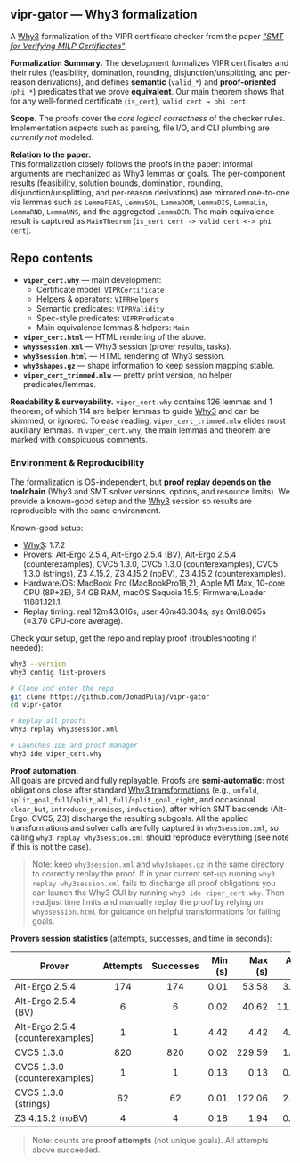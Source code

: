 ## vipr-gator — Why3 formalization

A [Why3](https://www.why3.org/) formalization of the VIPR certificate checker from the paper [*“SMT for Verifying MILP Certificates”*](https://arxiv.org/pdf/2312.10420). 

**Formalization Summary.**
The development formalizes VIPR certificates and their rules (feasibility, domination, rounding, disjunction/unsplitting, and per-reason derivations), and defines **semantic** (`valid_*`) and **proof-oriented** (`phi_*`) predicates that we prove **equivalent**. Our main theorem shows that for any well-formed certificate (`is_cert`), `valid cert ↔ phi cert`. 

**Scope.** 
The proofs cover the *core logical correctness* of the checker rules. Implementation aspects such as parsing, file I/O, and CLI plumbing are *currently not* modeled.

**Relation to the paper.**  
This formalization closely follows the proofs in the paper: informal arguments are mechanized as Why3 lemmas or goals. The per-component results (feasibility, solution bounds, domination, rounding, disjunction/unsplitting, and per-reason derivations) are mirrored one-to-one via lemmas such as `LemmaFEAS`, `LemmaSOL`, `LemmaDOM`, `LemmaDIS`, `LemmaLin`, `LemmaRND`, `LemmaUNS`, and the aggregated `LemmaDER`. The main equivalence result is captured as `MainTheorem` (`is_cert cert -> valid cert <-> phi cert`).

## Repo contents

- **`viper_cert.why`** — main development:
  - Certificate model: `VIPRCertificate`
  - Helpers & operators: `VIPRHelpers`
  - Semantic predicates: `VIPRValidity`
  - Spec-style predicates: `VIPRPredicate`
  - Main equivalence lemmas & helpers: `Main`
- **`viper_cert.html`** — HTML rendering of the above.
- **`why3session.xml`** — Why3 session (prover results, tasks).
- **`why3session.html`** — HTML rendering of Why3 session.
- **`why3shapes.gz`** — shape information to keep session mapping stable.
- **`viper_cert_trimmed.mlw`** — pretty print version, no helper predicates/lemmas.

**Readability & surveyability.**
`viper_cert.why` contains 126 lemmas and 1 theorem; of which 114 are helper lemmas to guide [Why3](https://www.why3.org/) and can be skimmed, or ignored. To ease reading, `viper_cert_trimmed.mlw` elides most auxiliary lemmas. In `viper_cert.why`, the main lemmas and theorem are marked with conspicuous comments.

### Environment & Reproducibility

The formalization is OS-independent, but **proof replay depends on the toolchain** (Why3 and SMT solver versions, options, and resource limits). We provide a known-good setup and the [Why3](https://www.why3.org/) session so results are reproducible with the same environment.

Known-good setup:
- [Why3](https://www.why3.org/doc/install.html): 1.7.2
- Provers: Alt-Ergo 2.5.4, Alt-Ergo 2.5.4 (BV), Alt-Ergo 2.5.4 (counterexamples), CVC5 1.3.0, CVC5 1.3.0 (counterexamples), CVC5 1.3.0 (strings), Z3 4.15.2, Z3 4.15.2 (noBV), Z3 4.15.2 (counterexamples).
- Hardware/OS: MacBook Pro (MacBookPro18,2), Apple M1 Max, 10-core CPU (8P+2E), 64 GB RAM, macOS Sequoia 15.5; Firmware/Loader 11881.121.1.
- Replay timing: real 12m43.016s; user 46m46.304s; sys 0m18.065s (≈3.70 CPU-core average).


Check your setup, get the repo and replay proof (troubleshooting if needed):
```bash
why3 --version
why3 config list-provers

# Clone and enter the repo
git clone https://github.com/JonadPulaj/vipr-gator 
cd vipr-gator

# Replay all proofs 
why3 replay why3session.xml

# Launches IDE and proof manager
why3 ide viper_cert.why

```
**Proof automation.**  
All goals are proved and fully replayable. Proofs are **semi-automatic**: most obligations close after standard [Why3 transformations](https://www.why3.org/doc/technical.html) (e.g., `unfold`, `split_goal_full`/`split_all_full`/`split_goal_right`, and occasional `clear_but`, `introduce_premises`, `induction`), after which SMT backends (Alt-Ergo, CVC5, Z3) discharge the resulting subgoals. All the applied transformations and solver calls are fully captured in `why3session.xml`, so calling `why3 replay why3session.xml` should reproduce everything (see note if this is not the case).
> Note: keep `why3session.xml` and `why3shapes.gz` in the same directory to correctly replay the proof. If in your current set-up running `why3 replay why3session.xml` fails to discharge all proof obligations you can launch the Why3 GUI by running `why3 ide viper_cert.why`. Then readjust time limits and manually replay the proof by relying on `why3session.html` for guidance on helpful transformations for failing goals.

**Provers session statistics** (attempts, successes, and time in seconds):

| Prover                           | Attempts | Successes | Min (s) | Max (s) | Avg (s) |
| -------------------------------- | :------: | :-------: | ------: | ------: | ------: |
| Alt-Ergo 2.5.4                   |    174   |    174    |    0.01 |   53.58 |    3.33 |
| Alt-Ergo 2.5.4 (BV)              |     6    |     6     |    0.02 |   40.62 |   11.98 |
| Alt-Ergo 2.5.4 (counterexamples) |     1    |     1     |    4.42 |    4.42 |    4.42 |
| CVC5 1.3.0                       |    820   |    820    |    0.02 |  229.59 |    1.87 |
| CVC5 1.3.0 (counterexamples)     |     1    |     1     |    0.13 |    0.13 |    0.13 |
| CVC5 1.3.0 (strings)             |    62    |     62    |    0.01 |  122.06 |    2.44 |
| Z3 4.15.2 (noBV)                 |     4    |     4     |    0.18 |    1.94 |    0.64 |


> Note: counts are **proof attempts** (not unique goals). All attempts above succeeded.
